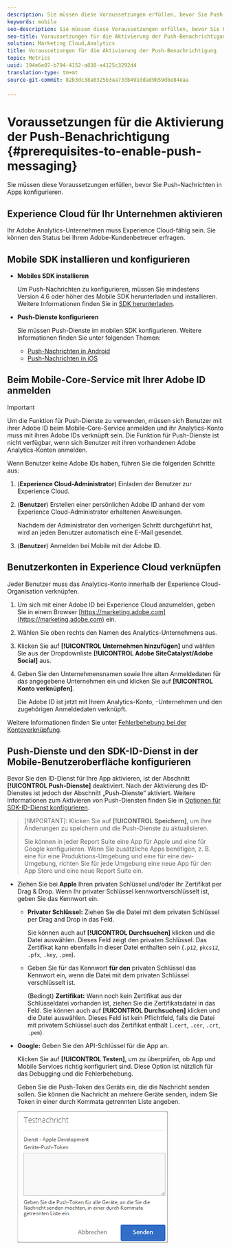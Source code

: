 ```yaml
---
description: Sie müssen diese Voraussetzungen erfüllen, bevor Sie Push-Nachrichten in Apps konfigurieren.
keywords: mobile
seo-description: Sie müssen diese Voraussetzungen erfüllen, bevor Sie Push-Nachrichten in Apps konfigurieren.
seo-title: Voraussetzungen für die Aktivierung der Push-Benachrichtigung
solution: Marketing Cloud,Analytics
title: Voraussetzungen für die Aktivierung der Push-Benachrichtigung
topic: Metrics
uuid: 194e6e07-b794-4152-a838-a4125c3292d4
translation-type: tm+mt
source-git-commit: 82b3dc38a0325b3aa733b491ddad9b59dbe84eaa

---
```



# Voraussetzungen für die Aktivierung der Push-Benachrichtigung {#prerequisites-to-enable-push-messaging}

Sie müssen diese Voraussetzungen erfüllen, bevor Sie Push-Nachrichten in Apps konfigurieren.

## Experience Cloud für Ihr Unternehmen aktivieren

Ihr Adobe Analytics-Unternehmen muss Experience Cloud-fähig sein. Sie können den Status bei Ihrem Adobe-Kundenbetreuer erfragen.

## Mobile SDK installieren und konfigurieren

* **Mobiles SDK installieren**

   Um Push-Nachrichten zu konfigurieren, müssen Sie mindestens Version 4.6 oder höher des Mobile SDK herunterladen und installieren. Weitere Informationen finden Sie in [SDK herunterladen](/help/using/c-manage-app-settings/c-mob-confg-app/t-config-analytics/download-sdk.md).

* **Push-Dienste konfigurieren**

   Sie müssen Push-Dienste im mobilen SDK konfigurieren. 
Weitere Informationen finden Sie unter folgenden Themen:

   * [Push-Nachrichten in Android](/help/android/messaging-main/push-messaging/push-messaging.md)
   * [Push-Nachrichten in iOS](/help/ios/messaging-main/push-messaging/push-messaging.md)

## Beim Mobile-Core-Service mit Ihrer Adobe ID anmelden

>[!IMPORTANT]
>
>Um die Funktion für Push-Dienste zu verwenden, müssen sich Benutzer mit ihrer Adobe ID beim Mobile-Core-Service anmelden und ihr Analytics-Konto muss mit ihren Adobe IDs verknüpft sein. Die Funktion für Push-Dienste ist nicht verfügbar, wenn sich Benutzer mit ihren vorhandenen Adobe Analytics-Konten anmelden.

Wenn Benutzer keine Adobe IDs haben, führen Sie die folgenden Schritte aus:

1. (**Experience Cloud-Administrator**) Einladen der Benutzer zur Experience Cloud.

1. (**Benutzer**) Erstellen einer persönlichen Adobe ID anhand der vom Experience Cloud-Administrator erhaltenen Anweisungen.

   Nachdem der Administrator den vorherigen Schritt durchgeführt hat, wird an jeden Benutzer automatisch eine E-Mail gesendet.

1. (**Benutzer**) Anmelden bei Mobile mit der Adobe ID.

## Benutzerkonten in Experience Cloud verknüpfen

Jeder Benutzer muss das Analytics-Konto innerhalb der Experience Cloud-Organisation verknüpfen.

1. Um sich mit einer Adobe ID bei Experience Cloud anzumelden, geben Sie in einem Browser [https://marketing.adobe.com](https://marketing.adobe.com) ein.

1. Wählen Sie oben rechts den Namen des Analytics-Unternehmens aus.

1. Klicken Sie auf **[!UICONTROL Unternehmen hinzufügen]** und wählen Sie aus der Dropdownliste **[!UICONTROL Adobe SiteCatalyst/Adobe Social]** aus.

1. Geben Sie den Unternehmensnamen sowie Ihre alten Anmeldedaten für das angegebene Unternehmen ein und klicken Sie auf **[!UICONTROL Konto verknüpfen]**.

   Die Adobe ID ist jetzt mit Ihrem Analytics-Konto, -Unternehmen und den zugehörigen Anmeldedaten verknüpft.

Weitere Informationen finden Sie unter [Fehlerbehebung bei der Kontoverknüpfung](https://docs.adobe.com/content/help/de-DE/core-services/interface/manage-users-and-products/organizations.html).

## Push-Dienste und den SDK-ID-Dienst in der Mobile-Benutzeroberfläche konfigurieren

Bevor Sie den ID-Dienst für Ihre App aktivieren, ist der Abschnitt **[!UICONTROL Push-Dienste]** deaktiviert. Nach der Aktivierung des ID-Dienstes ist jedoch der Abschnitt „Push-Dienste“ aktiviert. Weitere Informationen zum Aktivieren von Push-Diensten finden Sie in [Optionen für SDK-ID-Dienst konfigurieren](/help/using/c-manage-app-settings/c-mob-confg-app/t-config-visitor.md).

>[!IMPORTANT]: Klicken Sie auf **[!UICONTROL Speichern]**, um Ihre Änderungen zu speichern und die Push-Dienste zu aktualisieren.
>
>Sie können in jeder Report Suite eine App für Apple und eine für Google konfigurieren. Wenn Sie zusätzliche Apps benötigen, z. B. eine für eine Produktions-Umgebung und eine für eine dev-Umgebung, richten Sie für jede Umgebung eine neue App für den App Store und eine neue Report Suite ein.

* Ziehen Sie bei **Apple** Ihren privaten Schlüssel und/oder Ihr Zertifikat per Drag &amp; Drop. Wenn Ihr privater Schlüssel kennwortverschlüsselt ist, geben Sie das Kennwort ein.

   * **Privater Schlüssel:** Ziehen Sie die Datei mit dem privaten Schlüssel per Drag and Drop in das Feld.

      Sie können auch auf **[!UICONTROL Durchsuchen]** klicken und die Datei auswählen. Dieses Feld zeigt den privaten Schlüssel. Das Zertifikat kann ebenfalls in dieser Datei enthalten sein (`.p12`, `pkcs12`, `.pfx`, `.key`, `.pem`).

   * Geben Sie für das Kennwort **für den** privaten Schlüssel das Kennwort ein, wenn die Datei mit dem privaten Schlüssel verschlüsselt ist.

      (Bedingt) **Zertifikat:** Wenn noch kein Zertifikat aus der Schlüsseldatei vorhanden ist, ziehen Sie die Zertifikatsdatei in das Feld. Sie können auch auf **[!UICONTROL Durchsuchen]** klicken und die Datei auswählen. Dieses Feld ist kein Pflichtfeld, falls die Datei mit privatem Schlüssel auch das Zertifikat enthält (`.cert`, `.cer`, `.crt`, `.pem`).

* **Google:** Geben Sie den API-Schlüssel für die App an.

   Klicken Sie auf **[!UICONTROL Testen]**, um zu überprüfen, ob App und Mobile Services richtig konfiguriert sind. Diese Option ist nützlich für das Debugging und die Fehlerbehebung.

   Geben Sie die Push-Token des Geräts ein, die die Nachricht senden sollen. Sie können die Nachricht an mehrere Geräte senden, indem Sie Token in einer durch Kommata getrennten Liste angeben.

   ![Push-Testnachricht](assets/push_test_list.png)
